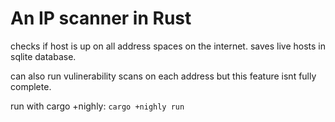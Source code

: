 # An IP scanner in Rust 

checks if host is up on all address spaces on the internet.
saves live hosts in sqlite database. 

can also run vulinerability scans on each address but this feature isnt fully complete. 

run with cargo +nighly: 
`cargo +nighly run`


